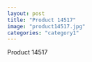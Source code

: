 ```yaml
---
layout: post
title: "Product 14517"
image: "product14517.jpg"
categories: "category1"
---
```

Product 14517
